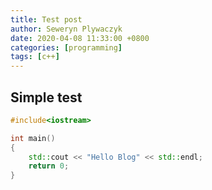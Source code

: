 ```yaml
---
title: Test post
author: Seweryn Plywaczyk
date: 2020-04-08 11:33:00 +0800
categories: [programming]
tags: [c++]
---
```

## Simple test

```c++
#include<iostream>

int main()
{
    std::cout << "Hello Blog" << std::endl;
    return 0;
}
```